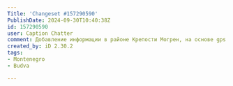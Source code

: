 ```yaml
---
Title: 'Changeset #157290590'
PublishDate: 2024-09-30T10:40:38Z
id: 157290590
user: Caption Chatter
comment: Добавление информации в районе Крепости Могрен, на основе gps logger и обследования.
created_by: iD 2.30.2
tags:
- Montenegro
- Budva

---
```


